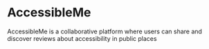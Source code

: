 # AccessibleMe
AccessibleMe is a collaborative platform where users can share and discover reviews about accessibility in public places
